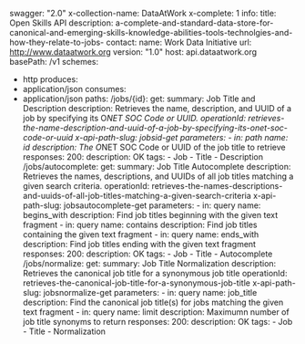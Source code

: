 swagger: "2.0"
x-collection-name: DataAtWork
x-complete: 1
info:
  title: Open Skills API
  description: a-complete-and-standard-data-store-for-canonical-and-emerging-skills-knowledge-abilities-tools-technolgies-and-how-they-relate-to-jobs-
  contact:
    name: Work Data Initiative
    url: http://www.dataatwork.org
  version: "1.0"
host: api.dataatwork.org
basePath: /v1
schemes:
- http
produces:
- application/json
consumes:
- application/json
paths:
  /jobs/{id}:
    get:
      summary: Job Title and Description
      description: Retrieves the name, description, and UUID of a job by specifying
        its O*NET SOC Code or UUID.
      operationId: retrieves-the-name-description-and-uuid-of-a-job-by-specifying-its-onet-soc-code-or-uuid
      x-api-path-slug: jobsid-get
      parameters:
      - in: path
        name: id
        description: The O*NET SOC Code or UUID of the job title to retrieve
      responses:
        200:
          description: OK
      tags:
      - Job
      - Title
      - Description
  /jobs/autocomplete:
    get:
      summary: Job Title Autocomplete
      description: Retrieves the names, descriptions, and UUIDs of all job titles
        matching a given search criteria.
      operationId: retrieves-the-names-descriptions-and-uuids-of-all-job-titles-matching-a-given-search-criteria
      x-api-path-slug: jobsautocomplete-get
      parameters:
      - in: query
        name: begins_with
        description: Find job titles beginning with the given text fragment
      - in: query
        name: contains
        description: Find job titles containing the given text fragment
      - in: query
        name: ends_with
        description: Find job titles ending with the given text fragment
      responses:
        200:
          description: OK
      tags:
      - Job
      - Title
      - Autocomplete
  /jobs/normalize:
    get:
      summary: Job Title Normalization
      description: Retrieves the canonical job title for a synonymous job title
      operationId: retrieves-the-canonical-job-title-for-a-synonymous-job-title
      x-api-path-slug: jobsnormalize-get
      parameters:
      - in: query
        name: job_title
        description: Find the canonical job title(s) for jobs matching the given text
          fragment
      - in: query
        name: limit
        description: Maximumn number of job title synonyms to return
      responses:
        200:
          description: OK
      tags:
      - Job
      - Title
      - Normalization